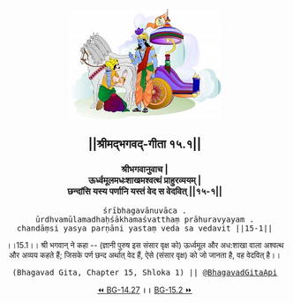 <center><img src="../../asset/BG.png" alt="#API #bhagavadgitaapi #slok #nodejs #js #api #gitaapi #krishna #hinduism #vedic #ISKCON #shreemadbhagavadgita #technology"/>
<h2>||श्रीमद्‍भगवद्‍-गीता १५.१||</h2>
<h3>श्रीभगवानुवाच |<br/>ऊर्ध्वमूलमधःशाखमश्वत्थं प्राहुरव्ययम् |<br/>छन्दांसि यस्य पर्णानि यस्तं वेद स वेदवित् ||१५-१||</h3>
<pre>śrībhagavānuvāca .<br/>ūrdhvamūlamadhaḥśākhamaśvatthaṃ prāhuravyayam .<br/>chandāṃsi yasya parṇāni yastaṃ veda sa vedavit ||15-1||</pre>
<p>।।15.1।। श्री भगवान् ने कहा -- (ज्ञानी पुरुष इस संसार वृक्ष को) ऊर्ध्वमूल और अध:शाखा वाला अश्वत्थ और अव्यय कहते हैं; जिसके पर्ण छन्द अर्थात् वेद हैं, ऐसे (संसार वृक्ष) को जो जानता है, वह वेदवित् है।।</p>
<pre>(Bhagavad Gita, Chapter 15, Shloka 1) || <a href="https://twitter.com/bhagavadgitaapi">@BhagavadGitaApi</a></pre><a href="../../14/27">⏪  BG-14.27</a><b>        ।।        </b><a href="../../15/2">BG-15.2  ⏩</a></center>